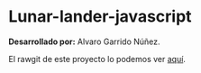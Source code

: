 # Lunar-lander-javascript

__Desarrollado por:__ Alvaro Garrido Núñez.

El rawgit de este proyecto lo podemos ver [aquí](https://rawgit.com/Soontrax/Lunar-lander-javascript/master/inicio.html).
